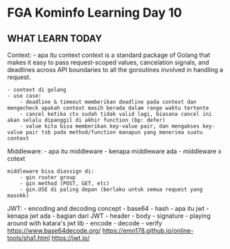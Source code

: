 # FGA Kominfo Learning Day 10

## WHAT LEARN TODAY
Context:
    - apa itu context
    context is a standard package of Golang that makes it easy to pass request-scoped values, cancelation signals, and deadlines across API boundaries to all the goroutines involved in handling a request.

    - context di golang
    - use case:
        - deadline & timeout memberikan deadline pada context dan mengecheck apakah context masih berada dalam range waktu tertente
        - cancel ketika ctx sudah tidak valid lagi, biasana cancel ini akan selalu dipanggil di akhir function (bp: defer)
        - value kita bisa memberikan key-value pair, dan mengakses key-value pair tsb pada method/function manapun yang menerima suatu context

Middleware:
    - apa itu middleware
    - kenapa middleware ada
    - middleware x cotext

    middleware bisa diassign di:
        - gin router group
        - gin method (POST, GET, etc)
        - gin.USE di paling depan (berlaku untuk semua request yang masokk)
JWT:
    - encoding and decoding concept
        - base64
        - hash
    - apa itu jwt
    - kenapa jwt ada
    - bagian dari JWT
        - header
        - body
        - signature
    - playing around with katara's jwt lib
        - encode
        - decode
        - verify
https://www.base64decode.org/
https://emn178.github.io/online-tools/sha1.html
https://jwt.io/
